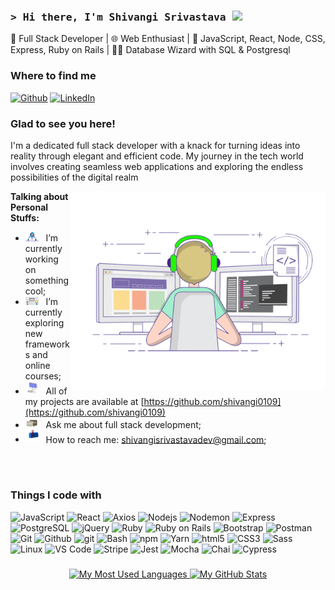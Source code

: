 ### <samp>&gt; Hi there, I'm Shivangi Srivastava <img src="https://media.giphy.com/media/hvRJCLFzcasrR4ia7z/giphy.gif" width="25"> </samp>

🚀 Full Stack Developer | 🌐 Web Enthusiast | 🌈 JavaScript, React, Node, CSS, Express, Ruby on Rails | 🧙‍♂️ Database Wizard with SQL & Postgresql

<h3>Where to find me</h3>
<p><a href="https://github.com/shivangi0109" target="_blank"><img alt="Github" src="https://img.shields.io/badge/GitHub-%2312100E.svg?&style=for-the-badge&logo=Github&logoColor=white" /></a> <a href="https://www.linkedin.com/in/shivangi0109" target="_blank"><img alt="LinkedIn" src="https://img.shields.io/badge/linkedin-%230077B5.svg?&style=for-the-badge&logo=linkedin&logoColor=white" /></a> 
</p>

### Glad to see you here! &nbsp;

I'm a dedicated full stack developer with a knack for turning ideas into reality through elegant and efficient code. My journey in the tech world involves creating seamless web applications and exploring the endless possibilities of the digital realm

<img align="right" alt="GIF" src="https://github.com/shivangi0109/shivangi0109/blob/main/assets/coding.gif?raw=true" width="408" height="318" />

**Talking about Personal Stuffs:**

- <img src="https://github.com/shivangi0109/shivangi0109/blob/main/assets/developer.gif?raw=true" width="21" />&nbsp;&nbsp; I’m currently working on something cool;
- <img src="https://github.com/shivangi0109/shivangi0109/blob/main/assets/lightning.gif?raw=true" width="21" />&nbsp;&nbsp; I’m currently exploring new frameworks and online courses;
- <img src="https://github.com/shivangi0109/shivangi0109/blob/main/assets/laptop.gif?raw=true" width="21" />&nbsp;&nbsp; All of my projects are available at [https://github.com/shivangi0109](https://github.com/shivangi0109)
- <img src="https://github.com/shivangi0109/shivangi0109/blob/main/assets/message.gif?raw=true" width="21" />&nbsp;&nbsp; Ask me about full stack development;
- <img src="https://github.com/shivangi0109/shivangi0109/blob/main/assets/letterbox.gif?raw=true" width="21" />&nbsp;&nbsp; How to reach me: shivangisrivastavadev@gmail.com;

<br>
<br>

<h3>Things I code with</h3>
<p>
  <img alt="JavaScript" src="https://img.shields.io/badge/-JavaScript-8DD6F9?style=flat-square&logo=javascript&logoColor=white" /> 
  <img alt="React" src="https://img.shields.io/badge/-React-45b8d8?style=flat-square&logo=react&logoColor=white" />
  <img alt="Axios" src="https://img.shields.io/badge/-Axios-462121?style=flat-square&logo=axios&logoColor=white" />
  <img alt="Nodejs" src="https://img.shields.io/badge/-Nodejs-46a2f1?style=flat-square&logo=node.js&logoColor=white" />
  <img alt="Nodemon" src="https://img.shields.io/badge/-Nodemon-2088FF?style=flat-square&logo=nodemon&logoColor=white" />
  <img alt="Express" src="https://img.shields.io/badge/-Express-1a73e8?style=flat-square&logo=express&logoColor=white" />
  <img alt="PostgreSQL" src="https://img.shields.io/badge/-PostgreSQL-007ACC?style=flat-square&logo=postgresql&logoColor=white" />
  <img alt="jQuery" src="https://img.shields.io/badge/-jQuery-5849BE?style=flat-square&logo=jquery&logoColor=white" />
  <img alt="Ruby" src="https://img.shields.io/badge/-Ruby-311C87?style=flat-square&logo=ruby&logoColor=white" />
  <img alt="Ruby on Rails" src="https://img.shields.io/badge/-Ruby_on_Rails-430098?style=flat-square&logo=ruby-on-rails&logoColor=white" />
  <img alt="Bootstrap" src="https://img.shields.io/badge/-Bootstrap-764ABC?style=flat-square&logo=bootstrap&logoColor=white" />
  <img alt="Postman" src="https://img.shields.io/badge/-Postman-B7178C?style=flat-square&logo=postman&logoColor=white" />
  <img alt="Git" src="https://img.shields.io/badge/-Git-E10098?style=flat-square&logo=git&logoColor=white" />
  <img alt="Github" src="https://img.shields.io/badge/-Github-db7092?style=flat-square&logo=github&logoColor=white" />
  <img alt="git" src="https://img.shields.io/badge/-Git-F05032?style=flat-square&logo=git&logoColor=white" />
  <img alt="Bash" src="https://img.shields.io/badge/-Bash-DD0031?style=flat-square&logo=gnubash&logoColor=white" />
  <img alt="npm" src="https://img.shields.io/badge/-NPM-CB3837?style=flat-square&logo=npm&logoColor=white" />
  <img alt="Yarn" src="https://img.shields.io/badge/-yarn-ea2845?style=flat-square&logo=yarn&logoColor=white" />
  <img alt="html5" src="https://img.shields.io/badge/-HTML5-E34F26?style=flat-square&logo=html5&logoColor=white" />
  <img alt="CSS3" src="https://img.shields.io/badge/-Css3-98a4f8?style=flat-square&logo=css3&logoColor=white" />
  <img alt="Sass" src="https://img.shields.io/badge/-Sass-CC6699?style=flat-square&logo=sass&logoColor=white" />
  <img alt="Linux" src="https://img.shields.io/badge/-Linux-FB542B?style=flat-square&logo=linux&logoColor=white" />
  <img alt="VS Code" src="https://img.shields.io/badge/-VS Code-EC4A3F?style=flat-square&logo=visualstudiocode&logoColor=white" />
  <img alt="Stripe" src="https://img.shields.io/badge/-Stripe-F9A03C?style=flat-square&logo=stripe&logoColor=white" />
  <img alt="Jest" src="https://img.shields.io/badge/-Jest-F7B93E?style=flat-square&logo=jest&logoColor=white" />
  <img alt="Mocha" src="https://img.shields.io/badge/-Mocha-13aa52?style=flat-square&logo=mocha&logoColor=white" />
  <img alt="Chai" src="https://img.shields.io/badge/-Chai-43853d?style=flat-square&logo=chai&logoColor=white" />
  <img alt="Cypress" src="https://img.shields.io/badge/-Cypress-434567?style=flat-square&logo=cypress&logoColor=white" />
</p>

###

<div align="center">
  <a href="https://github.com/shivangi0109/shivangi0109/">
  <img src="https://github-readme-stats.vercel.app/api/top-langs?username=shivangi0109&show_icons=true&bg_color=transparent&title_color=ff00ff&locale=en&layout=compact" height="200" alt="My Most Used Languages" />
  </a>
  <a href="https://github.com/shivangi0109/shivangi0109/">
  <img src="https://github-readme-stats.vercel.app/api?username=shivangi0109&custom_title=My%20GitHub%20Stats&show_icons=true&hide_rank=true&bg_color=transparent&title_color=ff00ff&icon_color=800080&hide=stars&locale=en" height="200" alt="My GitHub Stats" />
  </a>
</div>

<br clear="both">
